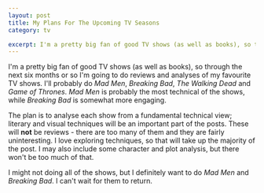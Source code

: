 ```yaml
---
layout: post
title: My Plans For The Upcoming TV Seasons
category: tv

excerpt: I'm a pretty big fan of good TV shows (as well as books), so through the next six months or so I'm going to do technical reviews and analyses of my favourite TV shows. I'll probably do Mad Men and Breaking Bad at the least...
---
```


I'm a pretty big fan of good TV shows (as well as books), so through the next six months or so I'm going to do reviews and analyses of my favourite TV shows. I'll probably do _Mad Men_, _Breaking Bad_, _The Walking Dead_ and _Game of Thrones_. _Mad Men_ is probably the most technical of the shows, while _Breaking Bad_ is somewhat more engaging.

The plan is to analyse each show from a fundamental technical view; literary and visual techniques will be an important part of the posts. These will __not__ be reviews - there are too many of them and they are fairly uninteresting. I love exploring techniques, so that will take up the majority of the post. I may also include some character and plot analysis, but there won't be too much of that.

I might not doing all of the shows, but I definitely want to do _Mad Men_ and _Breaking Bad_. I can't wait for them to return.
